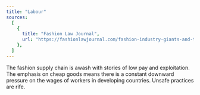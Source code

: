 ```yaml
---
title: "Labour"
sources:
  [
    {
      title: "Fashion Law Journal",
      url: "https://fashionlawjournal.com/fashion-industry-giants-and-their-failure-to-fix-labor-exploitation/",
    },
  ]
---
```


The fashion supply chain is awash with stories of low pay and exploitation. The emphasis on cheap goods means there is a constant downward pressure on the wages of workers in developing countries. Unsafe practices are rife.
